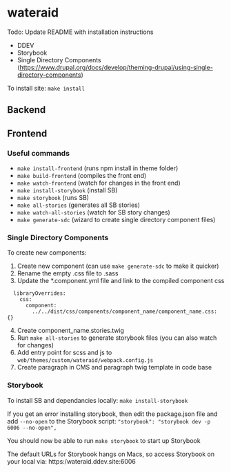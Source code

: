 # wateraid

Todo: Update README with installation instructions

* DDEV
* Storybook
* Single Directory Components (https://www.drupal.org/docs/develop/theming-drupal/using-single-directory-components)


To install site: `make install`

## Backend


## Frontend

### Useful commands
* `make install-frontend` (runs npm install in theme folder)
* `make build-frontend` (compiles the front end)
* `make watch-frontend` (watch for changes in the front end)
* `make install-storybook` (install SB)
* `make storybook` (runs SB)
* `make all-stories` (generates all SB stories)
* `make watch-all-stories` (watch for SB story changes)
* `make generate-sdc` (wizard to create single directory component files)

### Single Directory Components

To create new components:

1) Create new component (can use `make generate-sdc` to make it quicker)
2) Rename the empty .css file to .sass
3) Update the *.component.yml file and link to the compiled component css
```
  libraryOverrides:
    css:
      component:
        ../../dist/css/components/component_name/component_name.css: {}
```
4) Create component_name.stories.twig
5) Run `make all-stories` to generate storybook files (you can also watch for changes)
5) Add entry point for scss and js to `web/themes/custom/wateraid/webpack.config.js`
6) Create paragraph in CMS and paragraph twig template in code base



### Storybook

To install SB and dependancies locally: `make install-storybook`

If you get an error installing storybook, then edit the package.json file and add `--no-open` to the Storybook script:
`"storybook": "storybook dev -p 6006 --no-open",`

You should now be able to run `make storybook` to start up Storybook

The default URLs for Storybook hangs on Macs, so access Storybook on your local via:
https:/wateraid.ddev.site:6006
